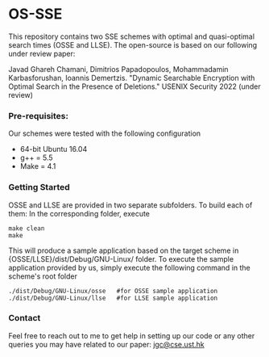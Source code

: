 # OS-SSE
This repository contains two SSE schemes with optimal and quasi-optimal search times (OSSE and LLSE). The open-source is based on our following under review paper:

Javad Ghareh Chamani, Dimitrios Papadopoulos, Mohammadamin Karbasforushan, Ioannis Demertzis. "Dynamic Searchable Encryption with Optimal Search in the Presence of Deletions." USENIX Security 2022 (under review)


### Pre-requisites: ###
Our schemes were tested with the following configuration
- 64-bit Ubuntu 16.04
- g++ = 5.5
- Make = 4.1

### Getting Started ###
OSSE and LLSE are provided in two separate subfolders. To build each of them: In the corresponding folder, execute

    make clean
    make

This will produce a sample application based on the target scheme in {OSSE/LLSE}/dist/Debug/GNU-Linux/ folder. To execute the sample application provided by us, simply execute  the following command in the scheme's root folder

    ./dist/Debug/GNU-Linux/osse   #for OSSE sample application
    ./dist/Debug/GNU-Linux/llse   #for LLSE sample application

### Contact ###
Feel free to reach out to me to get help in setting up our code or any other queries you may have related to our paper: jgc@cse.ust.hk


